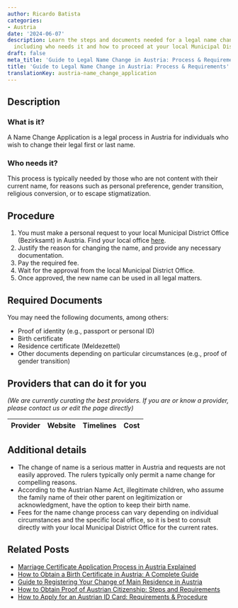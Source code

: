 ```yaml
---
author: Ricardo Batista
categories:
- Austria
date: '2024-06-07'
description: Learn the steps and documents needed for a legal name change in Austria,
  including who needs it and how to proceed at your local Municipal District Office.
draft: false
meta_title: 'Guide to Legal Name Change in Austria: Process & Requirements'
title: 'Guide to Legal Name Change in Austria: Process & Requirements'
translationKey: austria-name_change_application
---
```


## Description
### What is it?
A Name Change Application is a legal process in Austria for individuals who wish to change their legal first or last name. 

### Who needs it?
This process is typically needed by those who are not content with their current name, for reasons such as personal preference, gender transition, religious conversion, or to escape stigmatization. 

## Procedure
1. You must make a personal request to your local Municipal District Office (Bezirksamt) in Austria. Find your local office [here](https://www.oesterreich.gv.at/public.html).
2. Justify the reason for changing the name, and provide any necessary documentation.
3. Pay the required fee.
4. Wait for the approval from the local Municipal District Office.
5. Once approved, the new name can be used in all legal matters.

## Required Documents
You may need the following documents, among others:
- Proof of identity (e.g., passport or personal ID)
- Birth certificate
- Residence certificate (Meldezettel)
- Other documents depending on particular circumstances (e.g., proof of gender transition)

## Providers that can do it for you

_(We are currently curating the best providers. If you are or know a provider, please contact us or edit the page directly)_

| Provider        |     Website     |     Timelines    |       Cost      |
| --------------- | --------------- |  :-------------: | :-------------: |

## Additional details
- The change of name is a serious matter in Austria and requests are not easily approved. The rulers typically only permit a name change for compelling reasons.
- According to the Austrian Name Act, illegitimate children, who assume the family name of their other parent on legitimization or acknowledgment, have the option to keep their birth name.
- Fees for the name change process can vary depending on individual circumstances and the specific local office, so it is best to consult directly with your local Municipal District Office for the current rates.


## Related Posts

- [Marriage Certificate Application Process in Austria Explained](https://tramitit.com/guides/austria/marriage_certificate_application/)
- [How to Obtain a Birth Certificate in Austria: A Complete Guide](https://tramitit.com/guides/austria/birth_certificate_application/)
- [Guide to Registering Your Change of Main Residence in Austria](https://tramitit.com/guides/austria/change_of_main_residence/)
- [How to Obtain Proof of Austrian Citizenship: Steps and Requirements](https://tramitit.com/guides/austria/proof_of_citizenship/)
- [How to Apply for an Austrian ID Card: Requirements & Procedure](https://tramitit.com/guides/austria/id_card_application/)
